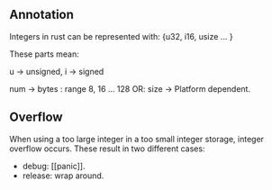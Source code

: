 ## Annotation
Integers in rust can be represented with:
{u32, i16, usize ... }

These parts mean:

u -> unsigned, i -> signed

num -> bytes : range 8, 16 ... 128 OR:
	size -> Platform dependent.
## Overflow
When using a too large integer in a too small integer storage, integer overflow occurs.
These result in two different cases:
- debug: [[panic]].
- release: wrap around.
